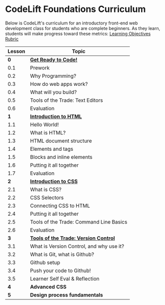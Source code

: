 CodeLift Foundations Curriculum
==========

Below is CodeLift's curriculum for an introductory front-end web development class for students who are complete beginners. As they learn, students will make progress toward these metrics: [Learning Objectives Rubric](https://docs.google.com/document/d/1D9Gx6llUoxCbqAAZYlCDfVFZdRS6Qx920xdv118l0Uk/edit?usp=sharing)


| Lesson        | Topic | 
| ------------- |-------------|
| **0**   | [**Get Ready to Code!**](https://github.com/codeliftproject/curriculum/tree/master/0-introduction) | 
| 0.1 | Prework |  
| 0.2 | Why Programming? |
| 0.3 | How do web apps work? | 
| 0.4 | What will you build? | 
| 0.5 | Tools of the Trade: Text Editors    |  
| 0.6 | Evaluation    |   
| **1**   | [**Introduction to HTML**](https://github.com/codeliftproject/curriculum/tree/master/1-html) | 
| 1.1 | Hello World! | 
| 1.2 | What is HTML? | 
| 1.3 | HTML document structure | 
| 1.4 | Elements and tags     |  
| 1.5 | Blocks and inline elements    |   
| 1.6 | Putting it all together    |   
| 1.7 | Evaluation   |   
| **2**   | [**Introduction to CSS**](https://github.com/codeliftproject/curriculum/tree/master/2-cssintro) | 
| 2.1 | What is CSS? | 
| 2.2 | CSS Selectors| 
| 2.3 | Connecting CSS to HTML   |  
| 2.4 | Putting it all together  |   
| 2.5 | Tools of the Trade: Command Line Basics  |   
| 2.6 | Evaluation   |  
| **3**   | [**Tools of the Trade: Version Control**](https://github.com/codeliftproject/curriculum/tree/master/3-versioncontrol) |
| 3.1 | What is Version Control, and why use it? | 
| 3.2 | What is Git, what is Github?| 
| 3.3 | Github setup    |  
| 3.4 | Push your code to Github!  |    
| 3.5 | Learner Self Eval & Reflection    |    
| **4**   | **Advanced CSS** | 
| **5**   | **Design process fundamentals** | 
